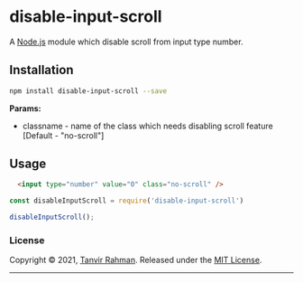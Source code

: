 # disable-input-scroll

A [Node.js](https://nodejs.org/) module which disable scroll from input type number.

## Installation

```bash
npm install disable-input-scroll --save
```

**Params:**
* classname - name of the class which needs disabling scroll feature [Default - "no-scroll"]

## Usage

```html
  <input type="number" value="0" class="no-scroll" />
```

```javascript
const disableInputScroll = require('disable-input-scroll')

disableInputScroll();
```

### License

Copyright © 2021, [Tanvir Rahman](https://github.com/Tanvir-rahman).
Released under the [MIT License](LICENSE).

***
